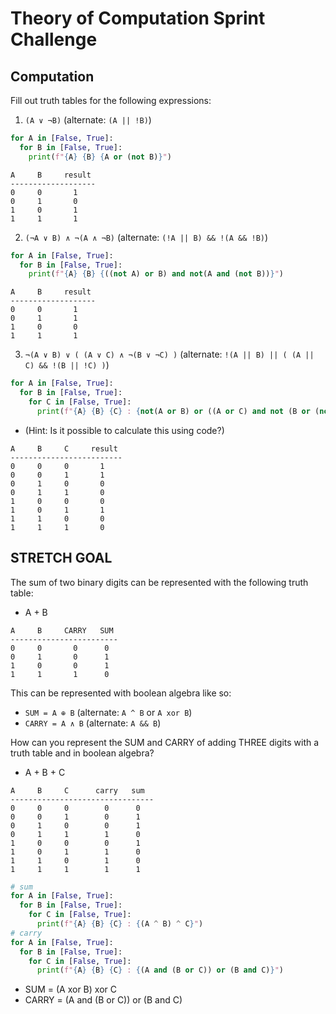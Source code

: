 # Theory of Computation Sprint Challenge

## Computation

Fill out truth tables for the following expressions:

1. `(A ∨ ¬B)` (alternate: `(A || !B)`)

```py
for A in [False, True]:
  for B in [False, True]:
    print(f"{A} {B} {A or (not B)}")
```

```
A     B     result
-------------------
0     0       1
0     1       0
1     0       1
1     1       1
```

2. `(¬A ∨ B) ∧ ¬(A ∧ ¬B)` (alternate: `(!A || B) && !(A && !B)`)

```py
for A in [False, True]:
  for B in [False, True]:
    print(f"{A} {B} {((not A) or B) and not(A and (not B))}")
```

```
A     B     result
-------------------
0     0       1
0     1       1
1     0       0
1     1       1
```

3. `¬(A ∨ B) ∨ ( (A ∨ C) ∧ ¬(B ∨ ¬C) )` (alternate: `!(A || B) || ( (A || C) && !(B || !C) )`)

```py
for A in [False, True]:
  for B in [False, True]:
    for C in [False, True]:
      print(f"{A} {B} {C} : {not(A or B) or ((A or C) and not (B or (not C)))}")
```

- (Hint: Is it possible to calculate this using code?)

```
A     B     C     result
-------------------------
0     0     0       1
0     0     1       1
0     1     0       0
0     1     1       0
1     0     0       0
1     0     1       1
1     1     0       0
1     1     1       0
```

## STRETCH GOAL

The sum of two binary digits can be represented with the following truth table:

- A + B

```
A     B     CARRY   SUM
------------------------
0     0       0      0
0     1       0      1
1     0       0      1
1     1       1      0
```

This can be represented with boolean algebra like so:

- `SUM = A ⊕ B` (alternate: `A ^ B` or `A xor B`)
- `CARRY = A ∧ B` (alternate: `A && B`)

How can you represent the SUM and CARRY of adding THREE digits with a truth table and in boolean algebra?

- A + B + C

```
A     B     C      carry   sum
--------------------------------
0     0     0        0      0
0     0     1        0      1
0     1     0        0      1
0     1     1        1      0
1     0     0        0      1
1     0     1        1      0
1     1     0        1      0
1     1     1        1      1
```

```py
# sum
for A in [False, True]:
  for B in [False, True]:
    for C in [False, True]:
      print(f"{A} {B} {C} : {(A ^ B) ^ C}")
# carry
for A in [False, True]:
  for B in [False, True]:
    for C in [False, True]:
      print(f"{A} {B} {C} : {(A and (B or C)) or (B and C)}")
```

- SUM = (A xor B) xor C
- CARRY = (A and (B or C)) or (B and C)
